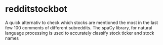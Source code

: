 # redditstockbot
A quick alternativ to check which stocks are mentioned the most in the last few 100 comments of different subreddits. The spaCy library, for natural language processing is used to accurately classify stock ticker and stock names
